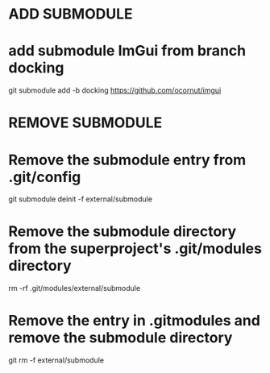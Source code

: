 # ADD SUBMODULE
# add submodule ImGui from branch docking
git submodule add -b docking https://github.com/ocornut/imgui

# REMOVE SUBMODULE
# Remove the submodule entry from .git/config
git submodule deinit -f external/submodule
# Remove the submodule directory from the superproject's .git/modules directory
rm -rf .git/modules/external/submodule
# Remove the entry in .gitmodules and remove the submodule directory
git rm -f external/submodule
